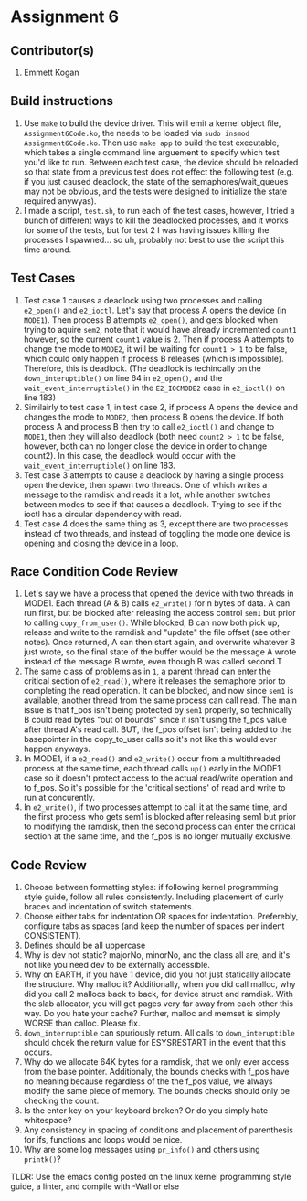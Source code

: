 # Assignment 6
## Contributor(s)
1. Emmett Kogan

## Build instructions
1. Use `make` to build the device driver. This will emit a kernel object file, `Assignment6Code.ko`, the needs to be loaded via `sudo insmod Assignment6Code.ko`. Then use `make app` to build the test executable, which takes a single command line arguement to specify which test you'd like to run. Between each test case, the device should be reloaded so that state from a previous test does not effect the following test (e.g. if you just caused deadlock, the state of the semaphores/wait_queues may not be obvious, and the tests were designed to initialize the state required anywyas).
2. I made a script, `test.sh`, to run each of the test cases, however, I tried a bunch of different ways to kill the deadlocked processes, and it works for some of the tests, but for test 2 I was having issues killing the processes I spawned... so uh, probably not best to use the script this time around.

## Test Cases
1. Test case 1 causes a deadlock using two processes and calling `e2_open()` and `e2_ioctl`. Let's say that process A opens the device (in `MODE1`). Then process B attempts `e2_open()`, and gets blocked when trying to aquire `sem2`, note that it would have already incremented `count1` however, so the current `count1` value is 2. Then if process A attempts to change the mode to `MODE2`, it will be waiting for `count1 > 1` to be false, which could only happen if process B releases (which is impossible). Therefore, this is deadlock. (The deadlock is techincally on the `down_interuptible()` on line 64 in `e2_open()`, and the `wait_event_interruptible()` in the `E2_IOCMODE2` case in `e2_ioctl()` on line 183)
2. Similairly to test case 1, in test case 2, if process A opens the device and changes the mode to `MODE2`, then process B opens the device. If both process A and process B then try to call `e2_ioctl()` and change to `MODE1`, then they will also deadlock (both need `count2 > 1` to be false, however, both can no longer close the device in order to change count2). In this case, the deadlock would occur with the `wait_event_interruptible()` on line 183. 
3. Test case 3 attempts to cause a deadlock by having a single process open the device, then spawn two threads. One of which writes a message to the ramdisk and reads it a lot, while another switches between modes to see if that causes a deadlock. Trying to see if the ioctl has a circular dependency with read.
4. Test case 4 does the same thing as 3, except there are two processes instead of two threads, and instead of toggling the mode one device is opening and closing the device in a loop.

## Race Condition Code Review
1. Let's say we have a process that opened the device with two threads in MODE1. Each thread (A & B) calls `e2_write()` for n bytes of data. A can run first, but be blocked after releasing the access control `sem1` but prior to calling `copy_from_user()`. While blocked, B can now both pick up, release and write to the ramdisk and "update" the file offset (see other notes). Once returned, A can then start again, and overwrite whatever B just wrote, so the final state of the buffer would be the message A wrote instead of the message B wrote, even though B was called second.T
2. The same class of problems as in `1`, a parent thread can enter the critical section of `e2_read()`, where it releases the semaphore prior to completing the read operation. It can be blocked, and now since `sem1` is available, another thread from the same process can call read. The main issue is that f_pos isn't being protected by `sem1` properly, so technically B could read bytes "out of bounds" since it isn't using the f_pos value after thread A's read call. BUT, the f_pos offset isn't being added to the basepointer in the copy_to_user calls so it's not like this would ever happen anyways.
3. In MODE1, if a `e2_read()` and `e2_write()` occur from a multithreaded process at the same time, each thread calls `up()` early in the MODE1 case so it doesn't protect access to the actual read/write operation and to f_pos. So it's possible for the 'critical sections' of read and write to run at concurently.
4. In `e2_write()`, if two processes attempt to call it at the same time, and the first process who gets sem1 is blocked after releasing sem1 but prior to modifying the ramdisk, then the second process can enter the critical section at the same time, and the f_pos is no longer mutually exclusive.

## Code Review
1. Choose between formatting styles: if following kernel programming style guide, follow all rules consistently. Including placement of curly braces and indentation of switch statements.
2. Choose either tabs for indentation OR spaces for indentation. Preferebly, configure tabs as spaces (and keep the number of spaces per indent CONSISTENT).
3. Defines should be all uppercase
4. Why is dev not static? majorNo, minorNo, and the class all are, and it's not like you need dev to be externally accessible.
5. Why on EARTH, if you have 1 device, did you not just statically allocate the structure. Why malloc it? Additionally, when you did call malloc, why did you call 2 mallocs back to back, for device struct and ramdisk. With the slab allocator, you will get pages very far away from each other this way. Do you hate your cache? Further, malloc and memset is simply WORSE than calloc. Please fix.
6. `down_interruptible` can spuriously return. All calls to `down_interuptible` should chcek the return value for ESYSRESTART in the event that this occurs.
7. Why do we allocate 64K bytes for a ramdisk, that we only ever access from the base pointer. Additionaly, the bounds checks with f_pos have no meaning because regardless of the the f_pos value, we always modify the same piece of memory. The bounds checks should only be checking the count.
8. Is the enter key on your keyboard broken? Or do you simply hate whitespace?
9. Any consistency in spacing of conditions and placement of parenthesis for ifs, functions and loops would be nice.
10. Why are some log messages using `pr_info()` and others using `printk()`?

TLDR: Use the emacs config posted on the linux kernel programming style guide, a linter, and compile with -Wall or else